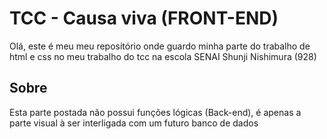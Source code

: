 # TCC - Causa viva (FRONT-END)

Olá, este é meu meu repositório onde guardo minha parte do trabalho de html e css no meu trabalho do tcc na escola SENAI Shunji Nishimura (928)


## Sobre

Esta parte postada não possui funções lógicas (Back-end), é apenas a parte visual à ser interligada com um futuro banco de dados

